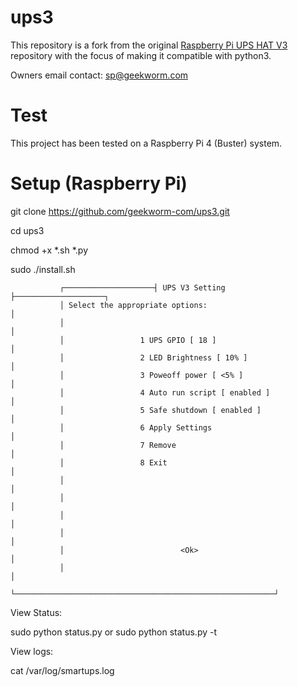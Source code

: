 # ups3
This repository is a fork from the original 
[Raspberry Pi UPS HAT V3](https://github.com/geekworm-com/ups3) 
repository with the focus of making it compatible with python3.

Owners email contact: sp@geekworm.com
# Test
This project has been tested on a Raspberry Pi 4 (Buster) system.

# Setup (Raspberry Pi)

git clone https://github.com/geekworm-com/ups3.git

cd ups3

chmod +x *.sh *.py

sudo ./install.sh

               ┌────────────────────┤ UPS V3 Setting ├────────────────────┐
               │ Select the appropriate options:                          │
               │                                                          │
               │                 1 UPS GPIO [ 18 ]                        │
               │                 2 LED Brightness [ 10% ]                 │
               │                 3 Poweoff power [ <5% ]                  │
               │                 4 Auto run script [ enabled ]            │
               │                 5 Safe shutdown [ enabled ]              │
               │                 6 Apply Settings                         │
               │                 7 Remove                                 │
               │                 8 Exit                                   │
               │                                                          │
               │                                                          │
               │                                                          │
               │                                                          │
               │                          <Ok>                            │
               │                                                          │
               └──────────────────────────────────────────────────────────┘

View Status:

sudo python status.py or sudo python status.py -t

View logs:

cat /var/log/smartups.log

